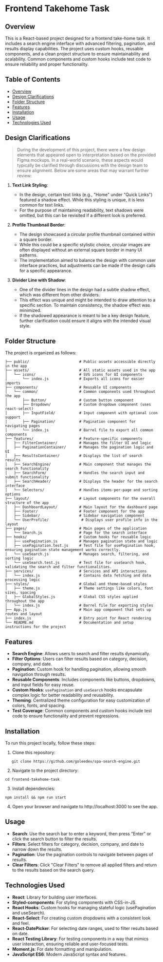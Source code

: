 # Frontend Takehome Task

## Overview

This is a React-based project designed for a frontend take-home task. It includes a search engine interface with advanced filtering, pagination, and results display capabilities. The project uses custom hooks, reusable components, and a clean project structure to ensure maintainability and scalability. Common components and custom hooks include test code to ensure reliability and proper functionality.

## Table of Contents

- [Overview](#overview)
- [Design Clarifications](#design-clarifications)
- [Folder Structure](#folder-structure)
- [Features](#features)
- [Installation](#installation)
- [Usage](#usage)
- [Technologies Used](#technologies-used)

## Design Clarifications

> During the development of this project, there were a few design elements that appeared open to interpretation based on the provided Figma mockups. In a real-world scenario, these aspects would typically be clarified through discussions with the design team to ensure alignment. Below are some areas that may warrant further review:

1. **Text Link Styling**:

   - In the design, certain text links (e.g., "Home" under "Quick Links") featured a shadow effect. While this styling is unique, it is less common for text links.
   - For the purpose of maintaining readability, text shadows were omitted, but this can be revisited if a different look is preferred.

2. **Profile Thumbnail Border**:

   - The design showcased a circular profile thumbnail contained within a square border.
   - While this could be a specific stylistic choice, circular images are often displayed without an external square border in many UI patterns.
   - The implementation aimed to balance the design with common user interface practices, but adjustments can be made if the design calls for a specific appearance.

3. **Divider Line with Shadow**:
   - One of the divider lines in the design had a subtle shadow effect, which was different from other dividers.
   - This effect was unique and might be intended to draw attention to a specific section. To maintain consistency, the shadow effect was minimized.
   - If the shadowed appearance is meant to be a key design feature, further clarification could ensure it aligns with the intended visual style.

## Folder Structure

The project is organized as follows:

```
├── public/                       # Public assets accessible directly in the app
├── assets/                       # All static assets used in the app
│   └── icons/                    # SVG icons for UI components
│       └── index.js              # Exports all icons for easier imports
├── components/                   # Reusable UI components
│   └── common/                   # Common components used throughout the app
│       ├── Button/               # Custom button component
│       ├── Dropdown/             # Custom dropdown component (uses react-select)
│       ├── InputField/           # Input component with optional icon support
│       ├── Pagination/           # Pagination component for navigating pages
│       └── index.js              # Barrel file to export all common components
├── features/                     # Feature-specific components
│   ├── FilterContainer/          # Manages the filter UI and logic
│   ├── PaginationContainer/      # Manages the pagination logic and UI
│   ├── ResultsContainer/         # Displays the list of search results
│   ├── SearchEngine/             # Main component that manages the search functionality
│   ├── SearchForm/               # Handles the search input and submit functionality
│   ├── SearchHeader/             # Displays the header for the search interface
│   └── Selectors/                # Handles items-per-page and sorting options
├── layout/                       # Layout components for the overall structure of the app
│   ├── DashboardLayout/          # Main layout for the dashboard page
│   ├── Footer/                   # Footer component for the app
│   ├── Sidebar/                  # Sidebar navigation component
│   └── UserProfile/               # Displays user profile info in the layout
├── pages/                        # Main pages of the application
│   └── Search.js                 # Page for the search interface
├── hooks/                        # Custom hooks for reusable logic
│   ├── usePagination.js          # Manages pagination state and logic
│   ├── usePagination.test.js     # Test file for usePagination hook, ensuring pagination state management works correctly.
│   └── useSearch.js              # Manages search, filtering, and sorting logic
│   └── useSearch.test.js         # Test file for useSearch hook, validating the search and filter functionalities.
├── services/                     # Services and API interactions
│   └── index.js                  # Contains data fetching and data processing logic
├── styles/                       # Global and theme-based styles
│   ├── theme.js                  # Theme settings like colors, font sizes, spacing
│   ├── GlobalStyles.js           # Global CSS styles applied throughout the app
│   └── index.js                  # Barrel file for exporting styles
├── App.js                        # Main app component that sets up routes and layout
├── index.js                      # Entry point for React rendering
└── README.md                     # Documentation and setup instructions for the project
```

## Features

- **Search Engine**: Allows users to search and filter results dynamically.
- **Filter Options**: Users can filter results based on category, decision, company, and date.
- **Pagination**: Custom hook for handling pagination, allowing smooth navigation through results.
- **Reusable Components**: Includes components like buttons, dropdowns, and input fields for easy reuse.
- **Custom Hooks**: `usePagination` and `useSearch` hooks encapsulate complex logic for better readability and reusability.
- **Theming**: Centralized theme configuration for easy customization of colors, fonts, and spacing.
- **Test Coverage**: Common components and custom hooks include test code to ensure functionality and prevent regressions.

## Installation

To run this project locally, follow these steps:

1. Clone this repository:

```
   git clone https://github.com/goleedev/spa-search-engine.git
```

2. Navigate to the project directory:

```
cd frontend-takehome-task
```

3. Install dependencies:

```
npm install && npm run start
```

4. Open your browser and navigate to http://localhost:3000 to see the app.

## Usage

- **Search**: Use the search bar to enter a keyword, then press "Enter" or click the search button to filter the results.
- **Filters**: Select filters for category, decision, company, and date to narrow down the results.
- **Pagination**: Use the pagination controls to navigate between pages of results.
- **Clear Filters**: Click "Clear Filters" to remove all applied filters and return to the results based on the search query.

## Technologies Used

- **React**: Library for building user interfaces.
- **Styled-components**: For styling components with CSS-in-JS.
- **React Hooks**: Custom hooks for managing stateful logic (usePagination and useSearch).
- **React-Select**: For creating custom dropdowns with a consistent look and feel.
- **React-DatePicker**: For selecting date ranges, used to filter results based on date.
- **React Testing Library**: For testing components in a way that mimics user interaction, ensuring reliable and user-focused tests.
- **Moment.js**: For date formatting and manipulation.
- **JavaScript ES6**: Modern JavaScript syntax and features.
